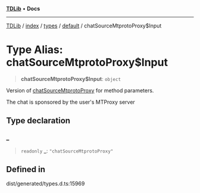 [**TDLib**](../../../../../../README.md) • **Docs**

***

[TDLib](../../../../../../modules.md) / [index](../../../../../README.md) / [types](../../../README.md) / [default](../README.md) / chatSourceMtprotoProxy$Input

# Type Alias: chatSourceMtprotoProxy$Input

> **chatSourceMtprotoProxy$Input**: `object`

Version of [chatSourceMtprotoProxy](chatSourceMtprotoProxy.md) for method parameters.

The chat is sponsored by the user's MTProxy server

## Type declaration

### \_

> `readonly` **\_**: `"chatSourceMtprotoProxy"`

## Defined in

dist/generated/types.d.ts:15969
